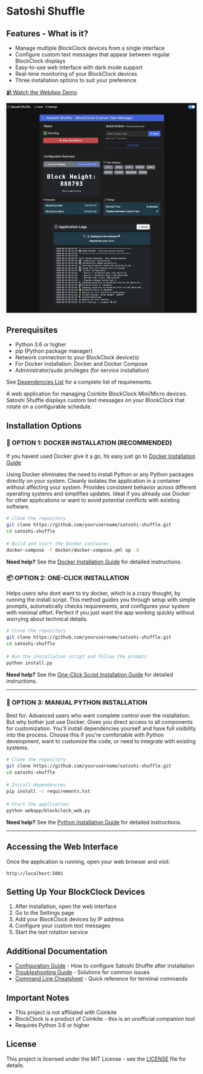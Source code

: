 # Satoshi Shuffle

## Features - What is it?

- Manage multiple BlockClock devices from a single interface
- Configure custom text messages that appear between regular BlockClock displays
- Easy-to-use web interface with dark mode support
- Real-time monitoring of your BlockClock devices
- Three installation options to suit your preference

[📹 Watch the WebApp Demo](https://v.nostr.build/zgTHMtswb6CRQ6cy.mp4)

![BlockClock Control](Images/Dashboard.png)

## Prerequisites

- Python 3.6 or higher
- pip (Python package manager)
- Network connection to your BlockClock device(s)
- For Docker installation: Docker and Docker Compose
- Administrator/sudo privileges (for service installation)

See [Dependencies List](docs/dependencies.md) for a complete list of requirements.

A web application for managing Coinkite BlockClock Mini/Micro devices. Satoshi Shuffle displays custom text messages on your BlockClock that rotate on a configurable schedule.



## Installation Options



### 🐳 OPTION 1: DOCKER INSTALLATION (RECOMMENDED)

If you havent used Docker give it a go, Its easy just go to [Docker Installation Guide](docs/installation-docker.md)

Using Docker eliminates the need to install Python or any Python packages directly on your system.
Cleanly isolates the application in a container without affecting your system. Provides consistent behavior across different operating systems and simplifies updates. Ideal if you already use Docker for other applications or want to avoid potential conflicts with existing software.

```bash
# Clone the repository
git clone https://github.com/yourusername/satoshi-shuffle.git
cd satoshi-shuffle

# Build and start the Docker container
docker-compose -f docker/docker-compose.yml up -d
```

**Need help?** See the [Docker Installation Guide](docs/installation-docker.md) for detailed instructions.



### 📦 OPTION 2: ONE-CLICK INSTALLATION 

Helps users who dont want to try docker, which is a crazy thought, by running the install script.
This method guides you through setup with simple prompts, automatically checks requirements, and configures your system with minimal effort. Perfect if you just want the app working quickly without worrying about technical details.

```bash
# Clone the repository
git clone https://github.com/yourusername/satoshi-shuffle.git
cd satoshi-shuffle

# Run the installation script and follow the prompts
python install.py
```

**Need help?** See the [One-Click Script Installation Guide](docs/installation-script.md) for detailed instructions.

---------------------------------------------------------------------------------


### 🐍 OPTION 3: MANUAL PYTHON INSTALLATION

Best for: Advanced users who want complete control over the installation. But why bother just use Docker.
Gives you direct access to all components for customization. You'll install dependencies yourself and have full visibility into the process. Choose this if you're comfortable with Python development, want to customize the code, or need to integrate with existing systems.

```bash
# Clone the repository
git clone https://github.com/yourusername/satoshi-shuffle.git
cd satoshi-shuffle

# Install dependencies
pip install -r requirements.txt

# Start the application
python webapp/blockclock_web.py
```

**Need help?** See the [Python Installation Guide](docs/installation-python.md) for detailed instructions.

---

## Accessing the Web Interface

Once the application is running, open your web browser and visit:
```
http://localhost:5001
```

## Setting Up Your BlockClock Devices

1. After installation, open the web interface
2. Go to the Settings page
3. Add your BlockClock devices by IP address
4. Configure your custom text messages
5. Start the text rotation service

## Additional Documentation

- [Configuration Guide](docs/configuration.md) - How to configure Satoshi Shuffle after installation
- [Troubleshooting Guide](docs/troubleshooting.md) - Solutions for common issues
- [Command Line Cheatsheet](CHEATSHEET.md) - Quick reference for terminal commands

## Important Notes

- This project is not affiliated with Coinkite
- BlockClock is a product of Coinkite - this is an unofficial companion tool
- Requires Python 3.6 or higher

## License

This project is licensed under the MIT License - see the [LICENSE](LICENSE) file for details.